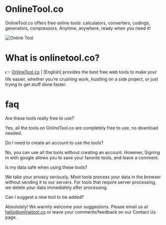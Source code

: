 # OnlineTool.co
OnlineTool.co offers free online tools: calculators, converters, codings, generators, compressors. Anytime, anywhere, ready when you need it!

![Online Tool](https://onlinetool.co/onlinetool.png)

# What is onlinetool.co?
👉 [OnlineTool.co](https://onlinetool.co) | [English] provides the best free web tools to make your life easier, whether you’re crushing work, hustling on a side project, or just trying to get stuff done faster.

# faq

Are these tools really free to use?

Yes, all the tools on OnlineTool.co are completely free to use, no download needed.

Do I need to create an account to use the tools?

No, you can use all the tools without creating an account. However, Signing in with google allows you to save your favorite tools, and leave a comment.

Is my data safe when using these tools?

We take your privacy seriously. Most tools process your data in the browser without sending it to our servers. For tools that require server processing, we delete your data immediately after processing.

Can I suggest a new tool to be added?

Absolutely! We warmly welcome your suggestions. Please email us at hello@onlinetool.co or leave your comments/feedback on our Contact Us page.
